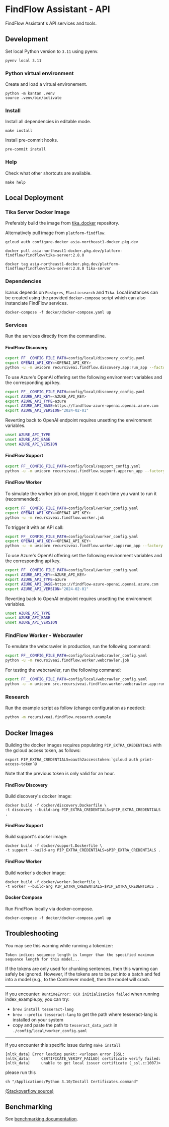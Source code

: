 # FindFlow Assistant - API

FindFlow Assistant's API services and tools.

## Development

Set local Python version to `3.11` using pyenv.

```
pyenv local 3.11
```

### Python virtual environment

Create and load a virtual environement.

```
python -m kantan .venv
source .venv/bin/activate
```

### Install

Install all dependencies in editable mode.

```
make install
```

Install pre-commit hooks.

```
pre-commit install
```

### Help

Check what other shortcuts are available.

```
make help
```

## Local Deployment

### Tika Server Docker Image

Preferably build the image from [tika_docker](https://github.com/recursiveai/tika-docker) repository.

Alternatively pull image from `platform-findflow`.

```
gcloud auth configure-docker asia-northeast1-docker.pkg.dev

docker pull asia-northeast1-docker.pkg.dev/platform-findflow/findflow/tika-server:2.8.0

docker tag asia-northeast1-docker.pkg.dev/platform-findflow/findflow/tika-server:2.8.0 tika-server
```

### Dependencies

Icarus depends on `Postgres`, `Elasticsearch` and `Tika`.
Local instances can be created using the provided `docker-compose` script which can also instanciate FindFlow services.

```
docker-compose -f docker/docker-compose.yaml up
```

### Services

Run the services directly from the commandline.

#### FindFlow Discovery

```bash
export FF__CONFIG_FILE_PATH=config/local/discovery_config.yaml
export OPENAI_API_KEY=<OPENAI_API_KEY>
python -u -m uvicorn recursiveai.findflow.discovery.app:run_app --factory --proxy-headers --host 0.0.0.0 --port 8002
```

To use Azure's OpenAI offering set the following environment variables and the corresponding api key.

```bash
export FF__CONFIG_FILE_PATH=config/local/discovery_config.yaml
export AZURE_API_KEY=<AZURE_API_KEY>
export AZURE_API_TYPE=azure
export AZURE_API_BASE=https://findflow-azure-openai.openai.azure.com
export AZURE_API_VERSION="2024-02-01"
```

Reverting back to OpenAI endpoint requires unsetting the environment variables.

```bash
unset AZURE_API_TYPE
unset AZURE_API_BASE
unset AZURE_API_VERSION
```

#### FindFlow Support

```bash
export FF__CONFIG_FILE_PATH=config/local/support_config.yaml
python -u -m uvicorn recursiveai.findflow.support.app:run_app --factory --proxy-headers --host 0.0.0.0 --port 8003
```

#### FindFlow Worker

To simulate the worker job on prod, trigger it each time you want to run it (recommended):

```bash
export FF__CONFIG_FILE_PATH=config/local/worker_config.yaml
export OPENAI_API_KEY=<OPENAI_API_KEY>
python -u -m recursiveai.findflow.worker.job
```

To trigger it with an API call:

```bash
export FF__CONFIG_FILE_PATH=config/local/worker_config.yaml
export OPENAI_API_KEY=<OPENAI_API_KEY>
python -u -m uvicorn recursiveai.findflow.worker.app:run_app --factory --proxy-headers --host 0.0.0.0 --port 8004
```

To use Azure's OpenAI offering set the following environment variables and the corresponding api key.

```bash
export FF__CONFIG_FILE_PATH=config/local/worker_config.yaml
export AZURE_API_KEY=<AZURE_API_KEY>
export AZURE_API_TYPE=azure
export AZURE_API_BASE=https://findflow-azure-openai.openai.azure.com
export AZURE_API_VERSION="2024-02-01"
```

Reverting back to OpenAI endpoint requires unsetting the environment variables.

```bash
unset AZURE_API_TYPE
unset AZURE_API_BASE
unset AZURE_API_VERSION
```

### FindFlow Worker - Webcrawler

To emulate the webcrawler in production, run the following command:

```bash
export FF__CONFIG_FILE_PATH=config/local/webcrawler_config.yaml
python -u -m recursiveai.findflow.worker.webcrawler.job
```

For testing the webcrawler, run the following command:

```bash
export FF__CONFIG_FILE_PATH=config/local/webcrawler_config.yaml
python -u -m uvicorn src.recursiveai.findflow.worker.webcrawler.app:run_app --factory --proxy-headers --host 0.0.0.0 --port 8004
```

### Research

Run the example script as follow (change configuration as needed):

```bash
python -m recursiveai.findflow.research.example
```

## Docker Images

Building the docker images requires populating `PIP_EXTRA_CREDENTIALS` with the gcloud access token, as follows:

```
export PIP_EXTRA_CREDENTIALS=oauth2accesstoken:`gcloud auth print-access-token`@
```

Note that the previous token is only valid for an hour.

#### FindFlow Discovery

Build discovery's docker image:

```
docker build -f docker/discovery.Dockerfile \
-t discovery --build-arg PIP_EXTRA_CREDENTIALS=$PIP_EXTRA_CREDENTIALS .
```

#### FindFlow Support

Build support's docker image:

```
docker build -f docker/support.Dockerfile \
-t support --build-arg PIP_EXTRA_CREDENTIALS=$PIP_EXTRA_CREDENTIALS .
```

#### FindFlow Worker

Build worker's docker image:

```
docker build -f docker/worker.Dockerfile \
-t worker --build-arg PIP_EXTRA_CREDENTIALS=$PIP_EXTRA_CREDENTIALS .
```

#### Docker Compose

Run FindFlow locally via docker-compose.

```
docker-compose -f docker/docker-compose.yaml up
```

## Troubleshooting

You may see this warning while running a tokenizer:

`Token indices sequence length is longer than the specified maximum sequence length for this model...`

If the tokens are only used for chunking sentences, then this warning can safely be ignored. However, if the tokens are to be put into a batch and fed into a model (e.g., to the Contriever model), then the model will crash.

---

If you encounter: `RuntimeError: OCR initialisation failed` when running index_example.py, you can try:

- `brew install tesseract-lang`
- `brew --prefix tesseract-lang` to get the path where tesseract-lang is installed on your system
- copy and paste the path to `tesseract_data_path` in `./config/local/worker_config.yaml`

---

If you encounter this specific issue during `make install`

```
[nltk_data] Error loading punkt: <urlopen error [SSL:
[nltk_data]     CERTIFICATE_VERIFY_FAILED] certificate verify failed:
[nltk_data]     unable to get local issuer certificate (_ssl.c:1007)>
```

please run this

```
sh "/Applications/Python 3.10/Install Certificates.command"
```

[(Stackoverflow source)](https://stackoverflow.com/questions/76448630/error-related-to-nltk-downloadstopwords)

## Benchmarking

See [benchmarking documentation](/docs/benchmarking.md).
